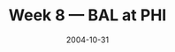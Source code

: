 ---
layout: game
title: Week 8 — BAL at PHI
season: 2004
game_id: 2004_08_BAL_PHI
week: 8
date: 2004-10-31
home_team: PHI
away_team: BAL
final_home: 
final_away: 
pbp_url: /assets/data/pbp/2004/2004_08_BAL_PHI.csv.gz
---